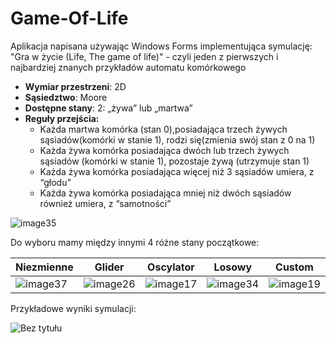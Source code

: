 # Game-Of-Life
Aplikacja napisana używając Windows Forms implementująca symulację: "Gra w życie (Life, The game of life)" - czyli jeden z pierwszych i najbardziej znanych przykładów automatu komórkowego
* <b>Wymiar przestrzeni</b>: 2D
* <b>Sąsiedztwo</b>: Moore
* <b>Dostępne stany</b>: 2: „żywa” lub „martwa”
* <b>Reguły przejścia:</b>
  * Każda martwa komórka (stan 0),posiadająca trzech żywych sąsiadów(komórki w stanie 1), rodzi się(zmienia swój stan z 0 na 1)
  * Każda żywa komórka posiadająca dwóch lub trzech żywych sąsiadów (komórki w stanie 1), pozostaje żywą (utrzymuje stan 1)
  * Każda żywa komórka posiadająca więcej niż 3 sąsiadów umiera, z “głodu”
  * Każda żywa komórka posiadająca mniej niż dwóch sąsiadów również umiera, z “samotności”


![image35](https://user-images.githubusercontent.com/60195641/143957894-0103541d-99fc-4dab-9b06-dce8129c351c.png)

Do wyboru mamy między innymi 4 różne stany początkowe:

  Niezmienne  |     Glider    |   Oscylator   |    Losowy     |     Custom    |
------------- | ------------- | ------------- | ------------- | ------------- |
 ![image37](https://user-images.githubusercontent.com/60195641/143959130-990fd174-d76c-4b32-9a5f-4f6144c3e153.png) | ![image26](https://user-images.githubusercontent.com/60195641/143959023-973eefa6-1b09-46a9-a7c4-8eff1e741569.png) | ![image17](https://user-images.githubusercontent.com/60195641/143959040-4c299905-3496-4606-9545-06f21cf3fa5c.png) | ![image34](https://user-images.githubusercontent.com/60195641/143959054-fdce5dad-7d0e-4f90-8cef-f18851dd516e.png) | ![image19](https://user-images.githubusercontent.com/60195641/143959072-ca3e06b9-e6a8-4363-88ee-e7b117257c48.png)  |

Przykładowe wyniki symulacji:


![Bez tytułu](https://user-images.githubusercontent.com/60195641/143959910-7a6ac706-aa9d-434b-bb4e-ffd5230565f3.png)




